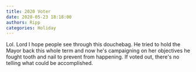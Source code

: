 ```yaml
---
title: 2020 Voter
date: 2020-05-23 18:18:00
authors: Ripp
categories: Holiday
---
```


 Lol.  Lord I hope people see through this douchebag. He tried to hold the Mayor back this whole term and now he's campaigning on her objectives he fought tooth and nail to prevent from happening. If voted out, there's no telling what could be accomplished.